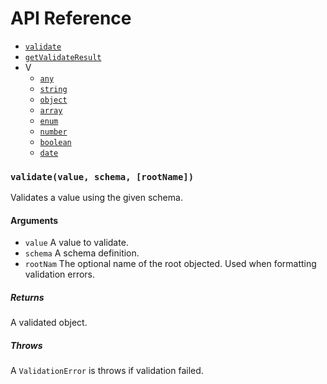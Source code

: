 # API Reference


- [`validate`](#validate)
- [`getValidateResult`](#getValidateResult)
- V
  - [`any`](#any)
  - [`string`](#string)
  - [`object`](#object)
  - [`array`](#array)
  - [`enum`](#enum)
  - [`number`](#number)
  - [`boolean`](#boolean)
  - [`date`](#date)


### `validate(value, schema, [rootName])`
Validates a value using the given schema.

#### Arguments
- `value` A value to validate.
- `schema` A schema definition.
- `rootNam` The optional name of the root objected. Used when formatting validation errors.

##### Returns
A validated object.

##### Throws
A `ValidationError` is throws if validation failed.

